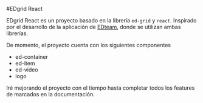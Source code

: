 #EDgrid React

EDgrid React es un proyecto basado en la librería `ed-grid` y `react`. Inspirado por el desarrollo de la aplicación de [EDteam](https://app.ed.team), donde se utilizan ambas librerías.

De momento, el proyecto cuenta con los siguientes componentes

- ed-container
- ed-item
- ed-video
- logo

Iré mejorando el proyecto con el tiempo hasta completar todos los features de marcados en la documentación.